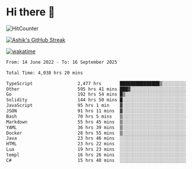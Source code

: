 # Hi there 👋

![HitCounter](https://hits.seeyoufarm.com/api/count/incr/badge.svg?url=https%3A%2F%2Fgithub.com%2Fashrhmn1212%2Fhit-counter)

<!-- ![Contribution Graph](https://github-readme-activity-graph.cyclic.app/graph?username=ashrhmn) -->


<!-- [![Top Langs](https://github-readme-stats.vercel.app/api/top-langs/?username=ashrhmn&layout=compact&theme=synthwave&langs_count=10&card_width=445)](https://github.com/anuraghazra/github-readme-stats) -->

[![Ashik's GitHub Streak](https://github-readme-streak-stats.herokuapp.com/?user=ashrhmn&theme=blood&fire=DD7F1C&background=151515&dates=9f9f9f&border=DD2727)](https://git.io/streak-stats)

<!-- ![Ashik's GitHub stats](https://github-readme-stats.vercel.app/api/?username=ashrhmn&show_icons=true&title_color=fff&icon_color=79ff97&text_color=9f9f9f&bg_color=151515) -->

[![wakatime](https://wakatime.com/badge/user/3df86613-ba63-4631-8e65-0ff18e7becad.svg)](https://wakatime.com/@3df86613-ba63-4631-8e65-0ff18e7becad)

<!--START_SECTION:waka-->

```txt
From: 14 June 2022 - To: 16 September 2025

Total Time: 4,038 hrs 20 mins

TypeScript                 2,477 hrs       ███████████████▒░░░░░░░░░   61.34 %
Other                      595 hrs 41 mins ███▓░░░░░░░░░░░░░░░░░░░░░   14.75 %
Go                         192 hrs 54 mins █▒░░░░░░░░░░░░░░░░░░░░░░░   04.78 %
Solidity                   144 hrs 50 mins █░░░░░░░░░░░░░░░░░░░░░░░░   03.59 %
JavaScript                 95 hrs 1 min    ▓░░░░░░░░░░░░░░░░░░░░░░░░   02.35 %
JSON                       91 hrs 11 mins  ▓░░░░░░░░░░░░░░░░░░░░░░░░   02.26 %
Bash                       70 hrs 5 mins   ▒░░░░░░░░░░░░░░░░░░░░░░░░   01.74 %
Markdown                   55 hrs 45 mins  ▒░░░░░░░░░░░░░░░░░░░░░░░░   01.38 %
YAML                       36 hrs 39 mins  ▒░░░░░░░░░░░░░░░░░░░░░░░░   00.91 %
Docker                     28 hrs 55 mins  ▒░░░░░░░░░░░░░░░░░░░░░░░░   00.72 %
Java                       23 hrs 46 mins  ░░░░░░░░░░░░░░░░░░░░░░░░░   00.59 %
HTML                       23 hrs 22 mins  ░░░░░░░░░░░░░░░░░░░░░░░░░   00.58 %
Lua                        19 hrs 23 mins  ░░░░░░░░░░░░░░░░░░░░░░░░░   00.48 %
templ                      16 hrs 26 mins  ░░░░░░░░░░░░░░░░░░░░░░░░░   00.41 %
C#                         15 hrs 40 mins  ░░░░░░░░░░░░░░░░░░░░░░░░░   00.39 %
```

<!--END_SECTION:waka-->


<!--### Most Used Languages 
<img src="https://wakatime.com/share/@ashrhmn/24ecb986-5bf8-4607-af7f-0aab08908d8c.png" />

### Favourite Tools
<img src="https://wakatime.com/share/@ashrhmn/f4e08015-f3bc-460a-9228-95a3ba11c604.png" />-->
